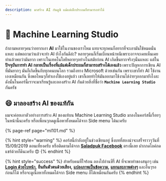 ```yaml
---
description: มาสร้าง AI กันดูซิ แม้แต่เด็กประถมก็สามารถทำได้
---
```


# 👶 Machine Learning Studio

ถ้าถามหลายๆคนว่าอยากเอา **AI** มาใช้ในงานของเราไหม แทบจะทุกคนก็อยากที่จะเอามันใช้หมดนั่นแหละ แต่พอถามว่าแล้วจะทำ AI ยังไงกันดีล่ะ? หลายๆคนก็เริ่มเบือนหน้าหนีเพราะอาจจะเคยเห็นเคยทำแล้วพบว่ามันยาก เพราะในเทคโนโลยีหลายๆอย่างในสมัยก่อน AI เกิดขึ้นยากจริงๆนั่นแหละ แต่ใน**ปัจจุบันการทำ AI กลายเป็นเรื่องที่แม้แต่เด็กประถมก็สามารถสร้างได้เองแล้ว** เพราะปัญหาการเขียน AI ที่มันยากๆ มันก็เกิดขึ้นกับทุกคนบนโลก รวมถึงทาง Microsoft ด้วยเช่นกัน เพราะเขาก็ทำ AI ใช้งานเองเหมือนกัน ซึ่งพอไหนๆก็ทำเองใช้เองอยู่แล้ว เขาก็เลยทำให้มันออกมาใช้งานได้ง่ายๆออกมายังไงละ ดังนั้นในคอร์นี้เราจะมาเรียนรู้และลองสร้าง AI กันด้วยสิ่งที่ชื่อว่า **`Machine Learning Studio`** กันครัช

## 😄 มาลองสร้าง AI ของแท้กัน

ผมจะค่อยเอาตัวอย่างการสร้าง AI ของแท้บน Machine Learning Studio มาลงในคอร์สนี้เรื่อยๆในหน้านี้นะครับ หรือเพื่อนๆกดดูเนื้อหาทั้งหมดได้จาก Side menu ได้นะครับ

{% page-ref page="ml101.md" %}

{% hint style="warning" %}
คอร์สนี้กำลังอยู่ในช่วงเขียนอยู่ ซึ่งบทที่สองน่าจะเสร็จราวๆวันที่ 15/09/2019 ตอนเที่ยงครับ หรือติดตามได้จาก [**Saladpuk Facebook**](https://facebook.com/mr.saladpuk) ตรงนี้เลย ฝากกดไลค์กดแชร์ด้วยก็ดีนะครับ 😍 
{% endhint %}

{% hint style="success" %}
สำหรับคนที่ใจร้อน ลองไปอ่านซีรี่ AI ที่จะพาทำของสนุกๆ เช่น [**Login ด้วยใบหน้า**](https://saladpuk.gitbook.io/learn/cloud/azure-cognitive-services/faceauth)**,** **ยืนยันตัวตนด้วยเสียง,** [**แปลงภาพเป็นข้อความ**](https://saladpuk.gitbook.io/learn/cloud/azure-cognitive-services/ocr)**,** [**แยกแยะภาพต่างๆ**](https://saladpuk.gitbook.io/learn/cloud/azure-cognitive-services/image-classification) และอื่นๆรอก่อนก็ได้ หรือจะดูเนื้อหาทั้งหมดได้จาก Side menu ก็ได้เหมือนกันครับ
{% endhint %}

